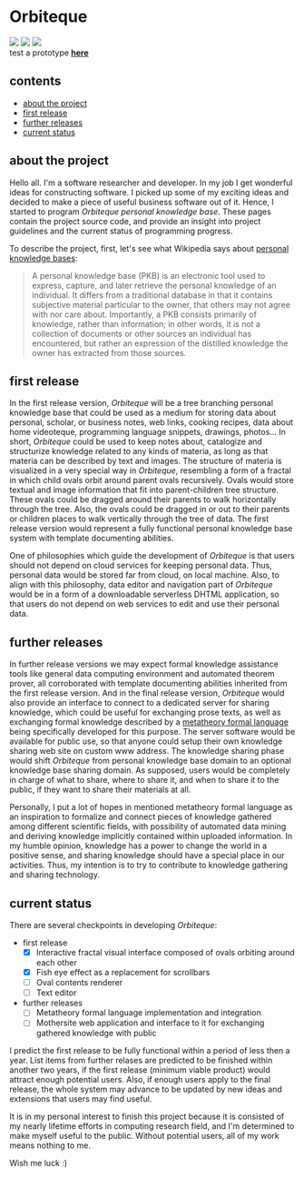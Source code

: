# Orbiteque
![](https://e-teoria.github.io/Orbiteque/i1.svg) ![](https://e-teoria.github.io/Orbiteque/i2.svg) ![](https://e-teoria.github.io/Orbiteque/i3.svg)  
test a prototype [**here**](https://e-teoria.github.io/Orbiteque/)  

## contents
- [about the project](#about-the-project)  
- [first release](#first-release)  
- [further releases](#further-releases)  
- [current status](#current-status)  

## about the project

Hello all. I'm a software researcher and developer. In my job I get wonderful ideas for constructing software. I picked up some of my exciting ideas and decided to make a piece of useful business software out of it. Hence, I started to program *Orbiteque* *personal knowledge base*. These pages contain the project source code, and provide an insight into project guidelines and the current status of programming progress.

To describe the project, first, let's see what Wikipedia says about [personal knowledge bases](https://en.wikipedia.org/wiki/Personal_knowledge_base):
> A personal knowledge base (PKB) is an electronic tool used to express, capture, and later retrieve the personal knowledge of an individual. It differs from a traditional database in that it contains subjective material particular to the owner, that others may not agree with nor care about. Importantly, a PKB consists primarily of knowledge, rather than information; in other words, it is not a collection of documents or other sources an individual has encountered, but rather an expression of the distilled knowledge the owner has extracted from those sources.

## first release

In the first release version, *Orbiteque* will be a tree branching personal knowledge base that could be used as a medium for storing data about personal, scholar, or business notes, web links, cooking recipes, data about home videoteque, programming language snippets, drawings, photos... In short, *Orbiteque* could be used to keep notes about, catalogize and structurize knowledge related to any kinds of materia, as long as that materia can be described by text and images. The structure of materia is visualized in a very special way in *Orbiteque*, resembling a form of a fractal in which child ovals orbit around parent ovals recursively. Ovals would store textual and image information that fit into parent-children tree structure. These ovals could be dragged around their parents to walk horizontally through the tree. Also, the ovals could be dragged in or out to their parents or children places to walk vertically through the tree of data. The first release version would represent a fully functional personal knowledge base system with template documenting abilities.

One of philosophies which guide the development of *Orbiteque* is that users should not depend on cloud services for keeping personal data. Thus, personal data would be stored far from cloud, on local machine. Also, to align with this philosophy, data editor and navigation part of *Orbiteque* would be in a form of a downloadable serverless DHTML application, so that users do not depend on web services to edit and use their personal data.

## further releases

In further release versions we may expect formal knowledge assistance tools like general data computing environment and automated theorem prover, all corroborated with template documenting abilities inherited from the first release version. And in the final release version, *Orbiteque* would also provide an interface to connect to a dedicated server for sharing knowledge, which could be useful for exchanging prose texts, as well as exchanging formal knowledge described by a [metatheory formal language](https://github.com/e-teoria/Logos) being specifically developed for this purpose. The server software would be available for public use, so that anyone could setup their own knowledge sharing web site on custom www address. The knowledge sharing phase would shift *Orbiteque* from personal knowledge base domain to an optional knowledge base sharing domain. As supposed, users would be completely in charge of what to share, where to share it, and when to share it to the public, if they want to share their materials at all.

Personally, I put a lot of hopes in mentioned metatheory formal language as an inspiration to formalize and connect pieces of knowledge gathered among different scientific fields, with possibility of automated data mining and deriving knowledge implicitly contained within uploaded information. In my humble opinion, knowledge has a power to change the world in a positive sense, and sharing knowledge should have a special place in our activities. Thus, my intention is to try to contribute to knowledge gathering and sharing technology.

## current status

There are several checkpoints in developing *Orbiteque*:

- first release
    - [x] Interactive fractal visual interface composed of ovals orbiting around each other
    - [x] Fish eye effect as a replacement for scrollbars
    - [ ] Oval contents renderer
    - [ ] Text editor
- further releases
    - [ ] Metatheory formal language implementation and integration
    - [ ] Mothersite web application and interface to it for exchanging gathered knowledge with public

I predict the first release to be fully functional within a period of less then a year. List items from further relases are predicted to be finished within another two years, if the first release (minimum viable product) would attract enough potential users. Also, if enough users apply to the final release, the whole system may advance to be updated by new ideas and extensions that users may find useful.

It is in my personal interest to finish this project because it is consisted of my nearly lifetime efforts in computing research field, and I'm determined to make myself useful to the public. Without potential users, all of my work means nothing to me.

Wish me luck :)
